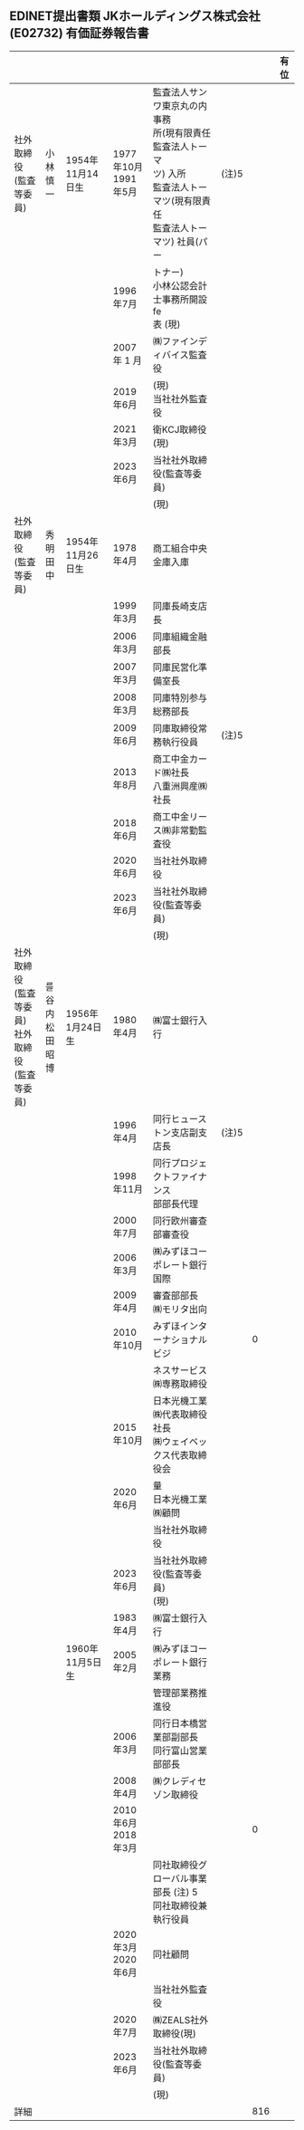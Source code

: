 ## EDINET提出書類 JKホールディングス株式会社(E02732) 有価証券報告書

|                                      |                     |              |                     |                                                                                |      |     | 有位 |
|--------------------------------------|---------------------|--------------|---------------------|--------------------------------------------------------------------------------|------|-----|----|
| 社外取締役<br>(監査等委員)                     | 小林<br>慎一            | 1954年11月14日生 | 1977年10月<br>1991年5月 | 監査法人サンワ東京丸の内事務<br>所(現有限責任監査法人トーマ<br>ツ) 入所<br>監査法人トーマツ(現有限責任<br>監査法人トーマツ) 社員(パー | (注)5 |     |    |
|                                      |                     |              | 1996年7月             | トナー)<br>小林公認会計士事務所開設<br>fe<br>表 (現)                                            |      |     |    |
|                                      |                     |              | 2007年 1 月           | ㈱ファインディバイス監査役                                                                  |      |     |    |
|                                      |                     |              | 2019年6月             | (現)<br>当社社外監査役                                                                 |      |     |    |
|                                      |                     |              | 2021年3月             | 衛KCJ取締役(現)                                                                     |      |     |    |
|                                      |                     |              | 2023年6月             | 当社社外取締役(監査等委員)                                                                 |      |     |    |
|                                      |                     |              |                     | (現)                                                                            |      |     |    |
| 社外取締役<br>(監査等委員)                     | 秀明<br>田中            | 1954年11月26日生 | 1978年4月             | 商工組合中央金庫入庫                                                                     |      |     |    |
|                                      |                     |              | 1999年3月             | 同庫長崎支店長                                                                        |      |     |    |
|                                      |                     |              | 2006年3月             | 同庫組織金融部長                                                                       |      |     |    |
|                                      |                     |              | 2007年3月             | 同庫民営化準備室長                                                                      |      |     |    |
|                                      |                     |              | 2008年3月             | 同庫特別参与総務部長                                                                     |      |     |    |
|                                      |                     |              | 2009年6月             | 同庫取締役常務執行役員                                                                    | (注)5 |     |    |
|                                      |                     |              | 2013年8月             | 商工中金カード㈱社長<br>八重洲興産㈱社長                                                         |      |     |    |
|                                      |                     |              | 2018年6月             | 商工中金リース㈱非常勤監査役                                                                 |      |     |    |
|                                      |                     |              | 2020年6月             | 当社社外取締役                                                                        |      |     |    |
|                                      |                     |              | 2023年6月             | 当社社外取締役(監査等委員)                                                                 |      |     |    |
|                                      |                     |              |                     | (現)                                                                            |      |     |    |
| 社外取締役<br>(監査等委員)<br>社外取締役<br>(監査等委員) | 를<br>谷内<br>松田<br>昭博 | 1956年1月24日生  | 1980年4月             | ㈱富士銀行入行                                                                        |      |     |    |
|                                      |                     |              | 1996年4月             | 同行ヒューストン支店副支店長                                                                 | (注)5 |     |    |
|                                      |                     |              | 1998年11月            | 同行プロジェクトファイナンス<br>部部長代理                                                        |      |     |    |
|                                      |                     |              | 2000年7月             | 同行欧州審查部審查役                                                                     |      |     |    |
|                                      |                     |              | 2006年3月             | ㈱みずほコーポレート銀行国際                                                                 |      |     |    |
|                                      |                     |              | 2009年4月             | 審査部部長<br>㈱モリタ出向                                                                |      |     |    |
|                                      |                     |              | 2010年10月            | みずほインターナショナルビジ                                                                 |      | 0   |    |
|                                      |                     |              |                     | ネスサービス㈱専務取締役                                                                   |      |     |    |
|                                      |                     |              | 2015年10月            | 日本光機工業㈱代表取締役社長<br>㈱ウェイベックス代表取締役会                                               |      |     |    |
|                                      |                     |              | 2020年6月             | 量<br>日本光機工業㈱顧問                                                                 |      |     |    |
|                                      |                     |              |                     | 当社社外取締役                                                                        |      |     |    |
|                                      |                     |              | 2023年6月             | 当社社外取締役(監査等委員)<br>(現)                                                          |      |     |    |
|                                      |                     |              | 1983年4月             | ㈱富士銀行入行                                                                        |      |     |    |
|                                      |                     | 1960年11月5日生  | 2005年2月             | ㈱みずほコーポレート銀行業務                                                                 |      |     |    |
|                                      |                     |              |                     | 管理部業務推進役                                                                       |      |     |    |
|                                      |                     |              | 2006年3月             | 同行日本橋営業部副部長<br>同行富山営業部部長                                                       |      |     |    |
|                                      |                     |              | 2008年4月             | ㈱クレディセゾン取締役                                                                    |      |     |    |
|                                      |                     |              | 2010年6月<br>2018年3月  |                                                                                |      | 0   |    |
|                                      |                     |              |                     | 同社取締役グローバル事業部長  (注) 5<br>同社取締役兼執行役員                                            |      |     |    |
|                                      |                     |              | 2020年3月<br>2020年6月  | 同社顧問                                                                           |      |     |    |
|                                      |                     |              |                     | 当社社外監査役                                                                        |      |     |    |
|                                      |                     |              | 2020年7月             | ㈱ZEALS社外取締役(現)                                                                 |      |     |    |
|                                      |                     |              | 2023年6月             | 当社社外取締役(監査等委員)                                                                 |      |     |    |
|                                      |                     |              |                     | (現)                                                                            |      |     |    |
| 詳細                                   |                     |              |                     |                                                                                |      | 816 |    |